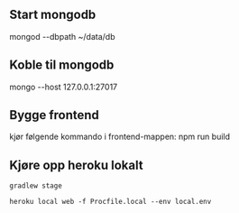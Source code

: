 ## Start mongodb
mongod --dbpath ~/data/db

## Koble til mongodb
mongo --host 127.0.0.1:27017

## Bygge frontend
kjør følgende kommando i frontend-mappen: npm run build

## Kjøre opp heroku lokalt
```gradlew stage```

```heroku local web -f Procfile.local --env local.env```